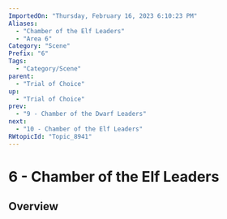 ```yaml
---
ImportedOn: "Thursday, February 16, 2023 6:10:23 PM"
Aliases:
  - "Chamber of the Elf Leaders"
  - "Area 6"
Category: "Scene"
Prefix: "6"
Tags:
  - "Category/Scene"
parent:
  - "Trial of Choice"
up:
  - "Trial of Choice"
prev:
  - "9 - Chamber of the Dwarf Leaders"
next:
  - "10 - Chamber of the Elf Leaders"
RWtopicId: "Topic_8941"
---
```

# 6 - Chamber of the Elf Leaders
## Overview
